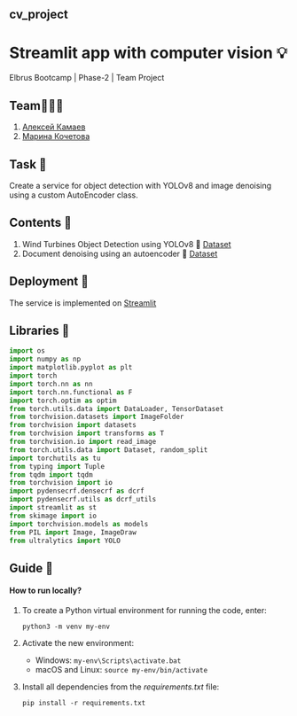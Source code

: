 ## cv_project
# Streamlit app with computer vision 💡
Elbrus Bootcamp | Phase-2 | Team Project

## Team🧑🏻‍💻
1. [Алексей Камаев](https://github.com/AlexeyKamaev)
2. [Марина Кочетова](https://github.com/Valera4096)

## Task 📌
Create a service for object detection with YOLOv8 and image denoising using a custom AutoEncoder class.

## Contents 📝
1. Wind Turbines Object Detection using YOLOv8 💨 [Dataset](https://www.kaggle.com/datasets/kylegraupe/wind-turbine-image-dataset-for-computer-vision)
2. Document denoising using an autoencoder 📑 [Dataset](https://drive.google.com/file/d/1LsHSn8dM8BTZ7EoWU6-n1I1BvR0p5tIx/view)

## Deployment 🎈
The service is implemented on [Streamlit](https://windandpapers.streamlit.app/)

## Libraries 📖
```python
import os
import numpy as np
import matplotlib.pyplot as plt
import torch
import torch.nn as nn
import torch.nn.functional as F
import torch.optim as optim
from torch.utils.data import DataLoader, TensorDataset
from torchvision.datasets import ImageFolder
from torchvision import datasets
from torchvision import transforms as T
from torchvision.io import read_image
from torch.utils.data import Dataset, random_split
import torchutils as tu
from typing import Tuple
from tqdm import tqdm
from torchvision import io
import pydensecrf.densecrf as dcrf
import pydensecrf.utils as dcrf_utils
import streamlit as st
from skimage import io
import torchvision.models as models
from PIL import Image, ImageDraw
from ultralytics import YOLO
```
## Guide 📜 
####  How to run locally?

1. To create a Python virtual environment for running the code, enter:

    ``python3 -m venv my-env``

2. Activate the new environment:

    * Windows: ```my-env\Scripts\activate.bat```
    * macOS and Linux: ```source my-env/bin/activate```

3. Install all dependencies from the *requirements.txt* file:

    ``pip install -r requirements.txt``
